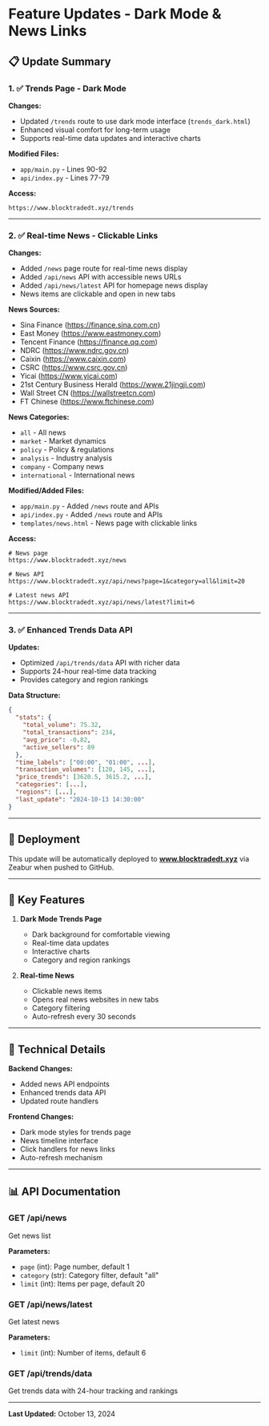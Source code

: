 # Feature Updates - Dark Mode & News Links

## 📋 Update Summary

### 1. ✅ Trends Page - Dark Mode

**Changes:**
- Updated `/trends` route to use dark mode interface (`trends_dark.html`)
- Enhanced visual comfort for long-term usage
- Supports real-time data updates and interactive charts

**Modified Files:**
- `app/main.py` - Lines 90-92
- `api/index.py` - Lines 77-79

**Access:**
```
https://www.blocktradedt.xyz/trends
```

---

### 2. ✅ Real-time News - Clickable Links

**Changes:**
- Added `/news` page route for real-time news display
- Added `/api/news` API with accessible news URLs
- Added `/api/news/latest` API for homepage news display
- News items are clickable and open in new tabs

**News Sources:**
- Sina Finance (https://finance.sina.com.cn)
- East Money (https://www.eastmoney.com)
- Tencent Finance (https://finance.qq.com)
- NDRC (https://www.ndrc.gov.cn)
- Caixin (https://www.caixin.com)
- CSRC (https://www.csrc.gov.cn)
- Yicai (https://www.yicai.com)
- 21st Century Business Herald (https://www.21jingji.com)
- Wall Street CN (https://wallstreetcn.com)
- FT Chinese (https://www.ftchinese.com)

**News Categories:**
- `all` - All news
- `market` - Market dynamics
- `policy` - Policy & regulations
- `analysis` - Industry analysis
- `company` - Company news
- `international` - International news

**Modified/Added Files:**
- `app/main.py` - Added `/news` route and APIs
- `api/index.py` - Added `/news` route and APIs
- `templates/news.html` - News page with clickable links

**Access:**
```
# News page
https://www.blocktradedt.xyz/news

# News API
https://www.blocktradedt.xyz/api/news?page=1&category=all&limit=20

# Latest news API
https://www.blocktradedt.xyz/api/news/latest?limit=6
```

---

### 3. ✅ Enhanced Trends Data API

**Updates:**
- Optimized `/api/trends/data` API with richer data
- Supports 24-hour real-time data tracking
- Provides category and region rankings

**Data Structure:**
```json
{
  "stats": {
    "total_volume": 75.32,
    "total_transactions": 234,
    "avg_price": -0.82,
    "active_sellers": 89
  },
  "time_labels": ["00:00", "01:00", ...],
  "transaction_volumes": [120, 145, ...],
  "price_trends": [3620.5, 3615.2, ...],
  "categories": [...],
  "regions": [...],
  "last_update": "2024-10-13 14:30:00"
}
```

---

## 🚀 Deployment

This update will be automatically deployed to **www.blocktradedt.xyz** via Zeabur when pushed to GitHub.

---

## 📝 Key Features

1. **Dark Mode Trends Page**
   - Dark background for comfortable viewing
   - Real-time data updates
   - Interactive charts
   - Category and region rankings

2. **Real-time News**
   - Clickable news items
   - Opens real news websites in new tabs
   - Category filtering
   - Auto-refresh every 30 seconds

---

## 🔧 Technical Details

**Backend Changes:**
- Added news API endpoints
- Enhanced trends data API
- Updated route handlers

**Frontend Changes:**
- Dark mode styles for trends page
- News timeline interface
- Click handlers for news links
- Auto-refresh mechanism

---

## 📊 API Documentation

### GET /api/news
Get news list

**Parameters:**
- `page` (int): Page number, default 1
- `category` (str): Category filter, default "all"
- `limit` (int): Items per page, default 20

### GET /api/news/latest
Get latest news

**Parameters:**
- `limit` (int): Number of items, default 6

### GET /api/trends/data
Get trends data with 24-hour tracking and rankings

---

**Last Updated:** October 13, 2024

